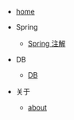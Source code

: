* [home](README)

* Spring
  * [Spring 注解](spring/7Annotation)
* DB
  * [DB](DB/mysql)
* 关于
  * [about](about/about.md)
